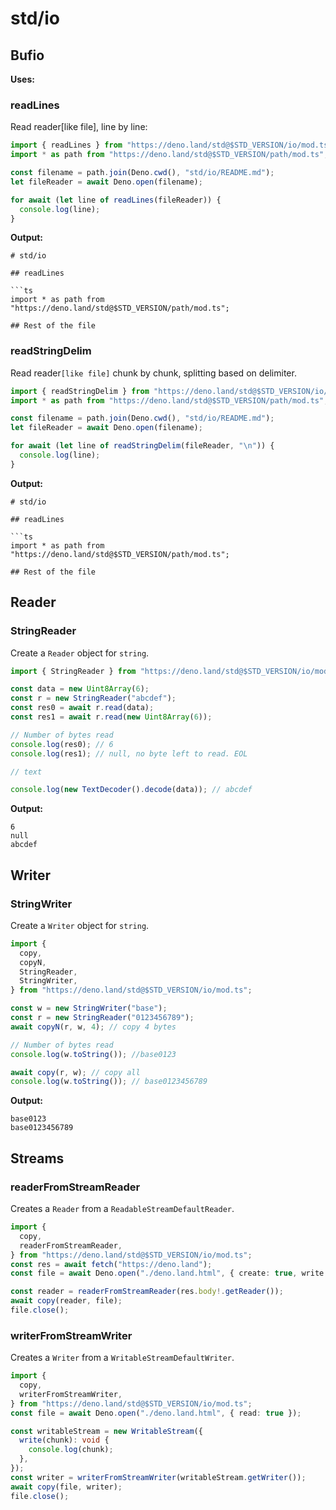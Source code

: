 # std/io

## Bufio

**Uses:**

### readLines

Read reader[like file], line by line:

```ts title="readLines"
import { readLines } from "https://deno.land/std@$STD_VERSION/io/mod.ts";
import * as path from "https://deno.land/std@$STD_VERSION/path/mod.ts";

const filename = path.join(Deno.cwd(), "std/io/README.md");
let fileReader = await Deno.open(filename);

for await (let line of readLines(fileReader)) {
  console.log(line);
}
```

**Output:**

````text
# std/io

## readLines

```ts
import * as path from "https://deno.land/std@$STD_VERSION/path/mod.ts";

## Rest of the file
````

### readStringDelim

Read reader`[like file]` chunk by chunk, splitting based on delimiter.

```ts title="readStringDelim"
import { readStringDelim } from "https://deno.land/std@$STD_VERSION/io/mod.ts";
import * as path from "https://deno.land/std@$STD_VERSION/path/mod.ts";

const filename = path.join(Deno.cwd(), "std/io/README.md");
let fileReader = await Deno.open(filename);

for await (let line of readStringDelim(fileReader, "\n")) {
  console.log(line);
}
```

**Output:**

````text
# std/io

## readLines

```ts
import * as path from "https://deno.land/std@$STD_VERSION/path/mod.ts";

## Rest of the file
````

## Reader

### StringReader

Create a `Reader` object for `string`.

```ts
import { StringReader } from "https://deno.land/std@$STD_VERSION/io/mod.ts";

const data = new Uint8Array(6);
const r = new StringReader("abcdef");
const res0 = await r.read(data);
const res1 = await r.read(new Uint8Array(6));

// Number of bytes read
console.log(res0); // 6
console.log(res1); // null, no byte left to read. EOL

// text

console.log(new TextDecoder().decode(data)); // abcdef
```

**Output:**

```text
6
null
abcdef
```

## Writer

### StringWriter

Create a `Writer` object for `string`.

```ts
import {
  copy,
  copyN,
  StringReader,
  StringWriter,
} from "https://deno.land/std@$STD_VERSION/io/mod.ts";

const w = new StringWriter("base");
const r = new StringReader("0123456789");
await copyN(r, w, 4); // copy 4 bytes

// Number of bytes read
console.log(w.toString()); //base0123

await copy(r, w); // copy all
console.log(w.toString()); // base0123456789
```

**Output:**

```text
base0123
base0123456789
```

## Streams

### readerFromStreamReader

Creates a `Reader` from a `ReadableStreamDefaultReader`.

```ts
import {
  copy,
  readerFromStreamReader,
} from "https://deno.land/std@$STD_VERSION/io/mod.ts";
const res = await fetch("https://deno.land");
const file = await Deno.open("./deno.land.html", { create: true, write: true });

const reader = readerFromStreamReader(res.body!.getReader());
await copy(reader, file);
file.close();
```

### writerFromStreamWriter

Creates a `Writer` from a `WritableStreamDefaultWriter`.

```ts
import {
  copy,
  writerFromStreamWriter,
} from "https://deno.land/std@$STD_VERSION/io/mod.ts";
const file = await Deno.open("./deno.land.html", { read: true });

const writableStream = new WritableStream({
  write(chunk): void {
    console.log(chunk);
  },
});
const writer = writerFromStreamWriter(writableStream.getWriter());
await copy(file, writer);
file.close();
```
